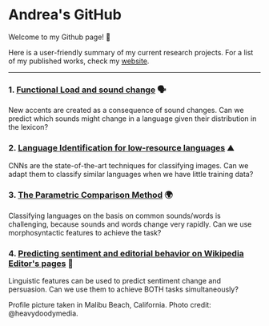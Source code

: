 # Andrea's GitHub

Welcome to my Github page! :wave:

Here is a user-friendly summary of my current research projects. For a list of my published works, check my [website](https://andreaceolin.eu).

***

### 1. [Functional Load and sound change](https://andreaceolin.eu/functional_load_TLDR.html) :speaking_head:
New accents are created as a consequence of sound changes. Can we predict which sounds might change in a language given their distribution in the lexicon?

### 2. [Language Identification for low-resource languages](https://andreaceolin.eu/DialectID_TLDR.html) :mountain:
CNNs are the state-of-the-art techniques for classifying images. Can we adapt them to classify similar languages when we have little training data?

### 3. [The Parametric Comparison Method](https://www.frontiersin.org/articles/10.3389/fpsyg.2020.488871/full) :earth_africa:
Classifying languages on the basis on common sounds/words is challenging, because sounds and words change very rapidly. Can we use morphosyntactic features to achieve the task?

### 4. [Predicting sentiment and editorial behavior on Wikipedia Editor's pages](https://aclanthology.org/2021.naacl-main.177/) :handshake:
 Linguistic features can be used to predict sentiment change and persuasion. Can we use them to achieve BOTH tasks simultaneously?


Profile picture taken in Malibu Beach, California. Photo credit: @heavydoodymedia.
